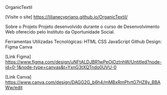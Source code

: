 OrganicTextil

[Visite o site] https://lilianecypriano.github.io/OrganicTextil/

Sobre o Projeto
Projeto desenvolvido durante o curso de Desenvolvimento Web oferecido pelo Instituto da Oportunidade Social.

Ferramentas Utilizadas
Tecnológicas:
HTML
CSS
JavaScript
Github
Design:
Figma
Canva


[Link Figma] https://www.figma.com/design/uNFtALDJBR1wPeOjOztnhW/Untitled?node-id=0-1&node-type=canvas&t=YxnG3tXQTndo0UVU-0

[Link Canva] https://www.canva.com/design/DAGG2G_b6h4/mMBxRmPhrtG7HZ8y_BBAWw/edit
